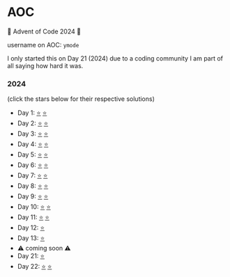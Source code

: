 # AOC
🎄 Advent of Code 2024 🎄

username on AOC: ```ymode```

I only started this on Day 21 (2024) due to a coding community I am part of all saying how hard it was.

### 2024 
(click the stars below for their respective solutions)
- Day 1:  [⭐](https://github.com/ymode/AOC/blob/main/AOC_2024/day_1.py) [⭐](https://github.com/ymode/AOC/blob/main/AOC_2024/day_1_p2.py)
- Day 2:  [⭐](https://github.com/ymode/AOC/blob/main/AOC_2024/day_2.py) [⭐](https://github.com/ymode/AOC/blob/main/AOC_2024/day_2_p2.py)
- Day 3:  [⭐](https://github.com/ymode/AOC/blob/main/AOC_2024/day_3.py) [⭐](https://github.com/ymode/AOC/blob/main/AOC_2024/day_3_p2.py)
- Day 4:  [⭐](https://github.com/ymode/AOC/blob/main/AOC_2024/day_4.py) [⭐](https://github.com/ymode/AOC/blob/main/AOC_2024/day_4_p2.py)
- Day 5:  [⭐](https://github.com/ymode/AOC/blob/main/AOC_2024/day_5.py) [⭐](https://github.com/ymode/AOC/blob/main/AOC_2024/day_5_p2.py)
- Day 6:  [⭐](https://github.com/ymode/AOC/blob/main/AOC_2024/day_6.py) [⭐](https://github.com/ymode/AOC/blob/main/AOC_2024/day_6_p2.py)
- Day 7:  [⭐](https://github.com/ymode/AOC/blob/main/AOC_2024/day_7.py) [⭐](https://github.com/ymode/AOC/blob/main/AOC_2024/day_7_p2.py)
- Day 8:  [⭐](https://github.com/ymode/AOC/blob/main/AOC_2024/day_8.py) [⭐](https://github.com/ymode/AOC/blob/main/AOC_2024/day_8_p2.py)
- Day 9:  [⭐](https://github.com/ymode/AOC/blob/main/AOC_2024/day_9.rs) [⭐](https://github.com/ymode/AOC/blob/main/AOC_2024/day_9_p2.rs)
- Day 10: [⭐](https://github.com/ymode/AOC/blob/main/AOC_2024/day_10.py) [⭐](https://github.com/ymode/AOC/blob/main/AOC_2024/day_10_p2.py)
- Day 11: [⭐](https://github.com/ymode/AOC/blob/main/AOC_2024/day_11.py) [⭐](https://github.com/ymode/AOC/blob/main/AOC_2024/day_11_p2.py)
- Day 12: [⭐](https://github.com/ymode/AOC/blob/main/AOC_2024/day_12.py)
- Day 13: [⭐](https://github.com/ymode/AOC/blob/main/AOC_2024/day_13.py)
- ⚠️ coming soon ⚠️
- Day 21: [⭐](https://github.com/ymode/AOC/blob/main/AOC_2024/day_21.py) 
- Day 22: [⭐](https://github.com/ymode/AOC/blob/main/AOC_2024/day_22.py) [⭐](https://github.com/ymode/AOC/blob/main/AOC_2024/day_22_p2.py)
